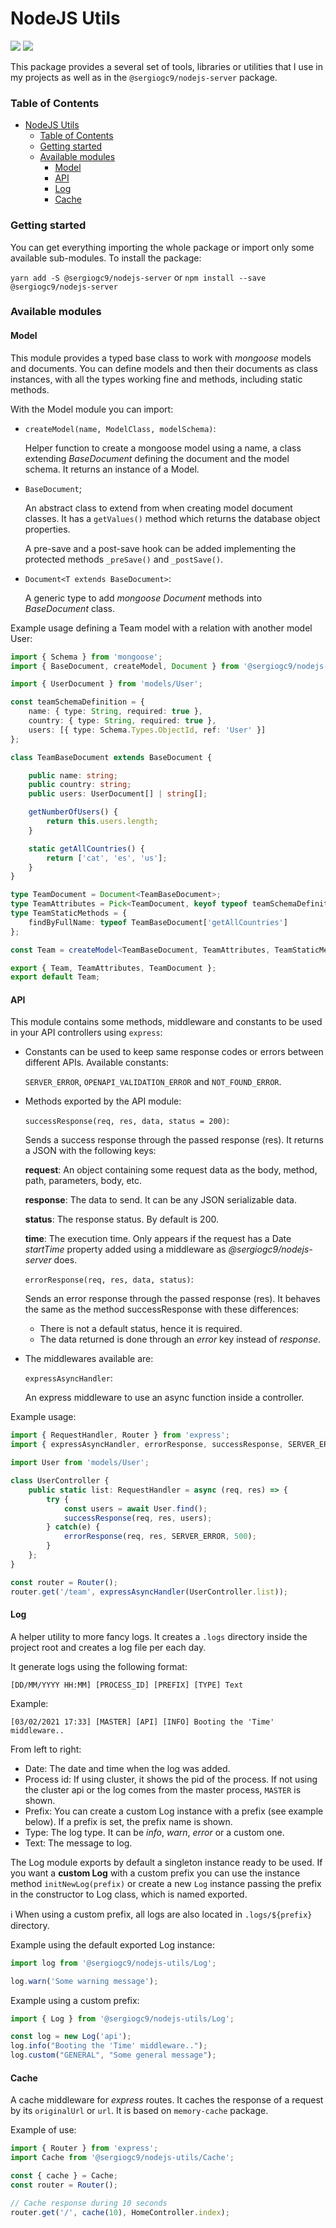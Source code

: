 # NodeJS Utils

![](https://badgen.net/npm/v/@sergiogc9/nodejs-utils?icon=npm&label)
![](https://github.com/sergiogc9/nodejs-server/workflows/Github%20Pipeline/badge.svg?branch=master)

This package provides a several set of tools, libraries or utilities that I use in my projects as well as in the `@sergiogc9/nodejs-server` package.

### Table of Contents

- [NodeJS Utils](#nodejs-utils)
    - [Table of Contents](#table-of-contents)
    - [Getting started](#getting-started)
    - [Available modules](#available-modules)
      - [Model](#model)
      - [API](#api)
      - [Log](#log)
      - [Cache](#cache)

### Getting started

You can get everything importing the whole package or import only some available sub-modules. To install the package:

`yarn add -S @sergiogc9/nodejs-server` or `npm install --save @sergiogc9/nodejs-server`

### Available modules

#### Model

This module provides a typed base class to work with *mongoose* models and documents. You can define models and then their documents as class instances, with all the types working fine and methods, including static methods.

With the Model module you can import:

- `createModel(name, ModelClass, modelSchema)`:

    Helper function to create a mongoose model using a name, a class extending *BaseDocument* defining the document and the model schema. It returns an instance of a Model.

- `BaseDocument`;

    An abstract class to extend from when creating model document classes. It has a `getValues()` method which returns the database object properties.

    A pre-save and a post-save hook can be added implementing the protected methods `_preSave()` and `_postSave()`.

- `Document<T extends BaseDocument>`:

    A generic type to add *mongoose Document* methods into *BaseDocument* class.


Example usage defining a Team model with a relation with another model User:

```ts
import { Schema } from 'mongoose';
import { BaseDocument, createModel, Document } from '@sergiogc9/nodejs-utils/Model';

import { UserDocument } from 'models/User';

const teamSchemaDefinition = {
	name: { type: String, required: true },
	country: { type: String, required: true },
	users: [{ type: Schema.Types.ObjectId, ref: 'User' }]
};

class TeamBaseDocument extends BaseDocument {

	public name: string;
	public country: string;
	public users: UserDocument[] | string[];

	getNumberOfUsers() {
		return this.users.length;
    }

    static getAllCountries() {
		return ['cat', 'es', 'us'];
	}
}

type TeamDocument = Document<TeamBaseDocument>;
type TeamAttributes = Pick<TeamDocument, keyof typeof teamSchemaDefinition>;
type TeamStaticMethods = {
	findByFullName: typeof TeamBaseDocument['getAllCountries']
};

const Team = createModel<TeamBaseDocument, TeamAttributes, TeamStaticMethods>('Team', TeamBaseDocument, teamSchemaDefinition);

export { Team, TeamAttributes, TeamDocument };
export default Team;
```

#### API

This module contains some methods, middleware and constants to be used in your API controllers using `express`:

- Constants can be used to keep same response codes or errors between different APIs. Available constants:

  ```SERVER_ERROR```, ```OPENAPI_VALIDATION_ERROR``` and  ```NOT_FOUND_ERROR```.

- Methods exported by the API module:

  `successResponse(req, res, data, status = 200)`:

    Sends a success response through the passed response (res). It returns a JSON with the following keys:

    **request**: An object containing some request data as the body, method, path, parameters, body, etc.

    **response**: The data to send. It can be any JSON serializable data.

    **status**: The response status. By default is 200.

    **time**: The execution time. Only appears if the request has a Date *startTime* property added using a middleware as *@sergiogc9/nodejs-server* does.

    `errorResponse(req, res, data, status)`:

    Sends an error response through the passed response (res). It behaves the same as the method successResponse with these differences:

    - There is not a default status, hence it is required.
    - The data returned is done through an *error* key instead of *response*.

- The middlewares available are:

  `expressAsyncHandler`:

  An express middleware to use an async function inside a controller.

Example usage:

```ts
import { RequestHandler, Router } from 'express';
import { expressAsyncHandler, errorResponse, successResponse, SERVER_ERROR } from '@sergiogc9/nodejs-utils/Api';

import User from 'models/User';

class UserController {
	public static list: RequestHandler = async (req, res) => {
        try {
            const users = await User.find();
            successResponse(req, res, users);
        } catch(e) {
            errorResponse(req, res, SERVER_ERROR, 500);
        }
	};
}

const router = Router();
router.get('/team', expressAsyncHandler(UserController.list));
```

#### Log

A helper utility to more fancy logs. It creates a `.logs` directory inside the project root and creates a log file per each day.

It generate logs using the following format:

```
[DD/MM/YYYY HH:MM] [PROCESS_ID] [PREFIX] [TYPE] Text
```
Example:
```
[03/02/2021 17:33] [MASTER] [API] [INFO] Booting the 'Time' middleware..
```

From left to right:
- Date: The date and time when the log was added.
- Process id: If using cluster, it shows the pid of the process. If not using the cluster api or the log comes from the master process, `MASTER` is shown.
- Prefix: You can create a custom Log instance with a prefix (see example below). If a prefix is set, the prefix name is shown.
- Type: The log type. It can be *info*, *warn*, *error* or a custom one.
- Text: The message to log.

The Log module exports by default a singleton instance ready to be used. If you want a **custom Log** with a custom prefix you can use the instance method `initNewLog(prefix)` or create a new `Log` instance passing the prefix in the constructor to Log class, which is named exported.

ℹ️ When using a custom prefix, all logs are also located in `.logs/${prefix}` directory.

Example using the default exported Log instance:

```ts
import log from '@sergiogc9/nodejs-utils/Log';

log.warn('Some warning message');
```

Example using a custom prefix:
```ts
import { Log } from '@sergiogc9/nodejs-utils/Log';

const log = new Log('api');
log.info("Booting the 'Time' middleware..");
log.custom("GENERAL", "Some general message");
```

#### Cache

A cache middleware for *express* routes. It caches the response of a request by its `originalUrl` or `url`. It is based on `memory-cache` package.

Example of use:

```ts
import { Router } from 'express';
import Cache from '@sergiogc9/nodejs-utils/Cache';

const { cache } = Cache;
const router = Router();

// Cache response during 10 seconds
router.get('/', cache(10), HomeController.index);
```

